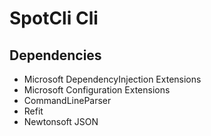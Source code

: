 ﻿# SpotCli Cli

## Dependencies
- Microsoft DependencyInjection Extensions
- Microsoft Configuration Extensions
- CommandLineParser
- Refit
- Newtonsoft JSON